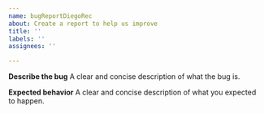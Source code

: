 ```yaml
---
name: bugReportDiegoRec
about: Create a report to help us improve
title: ''
labels: ''
assignees: ''

---
```


**Describe the bug**
A clear and concise description of what the bug is.

**Expected behavior**
A clear and concise description of what you expected to happen.
